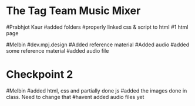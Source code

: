 # The Tag Team Music Mixer

#Prabhjot Kaur
#added folders
#properly linked css & script to html
#1 html page

#Melbin
#dev.mpj.design
#Added reference material
#Added audio
#added some reference material
#added audio file

# Checkpoint 2
#Melbin
#added html, css and partially done js
#added the images done in class. Need to change that
#havent added audio files yet
